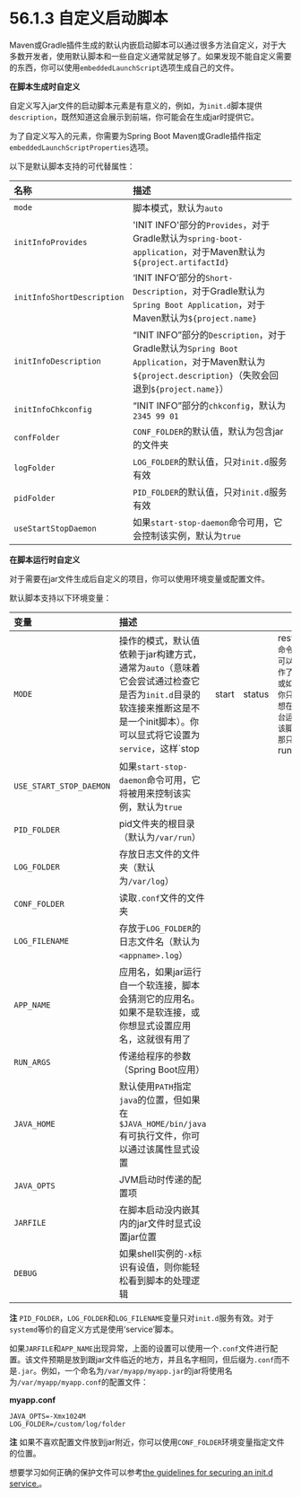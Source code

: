 # 56.1.3 自定义启动脚本

Maven或Gradle插件生成的默认内嵌启动脚本可以通过很多方法自定义，对于大多数开发者，使用默认脚本和一些自定义通常就足够了。如果发现不能自定义需要的东西，你可以使用`embeddedLaunchScript`选项生成自己的文件。

**在脚本生成时自定义**

自定义写入jar文件的启动脚本元素是有意义的，例如，为`init.d`脚本提供`description`，既然知道这会展示到前端，你可能会在生成jar时提供它。

为了自定义写入的元素，你需要为Spring Boot Maven或Gradle插件指定`embeddedLaunchScriptProperties`选项。

以下是默认脚本支持的可代替属性：

| 名称 | 描述 |
| :--- | :--- |
| `mode` | 脚本模式，默认为`auto` |
| `initInfoProvides` | 'INIT INFO'部分的`Provides`，对于Gradle默认为`spring-boot-application`，对于Maven默认为`${project.artifactId}` |
| `initInfoShortDescription` | ‘INIT INFO’部分的`Short-Description`，对于Gradle默认为`Spring Boot Application`，对于Maven默认为`${project.name}` |
| `initInfoDescription` | “INIT INFO”部分的`Description`，对于Gradle默认为`Spring Boot Application`，对于Maven默认为`${project.description}`（失败会回退到`${project.name}`） |
| `initInfoChkconfig` | “INIT INFO”部分的`chkconfig`，默认为`2345 99 01` |
| `confFolder` | `CONF_FOLDER`的默认值，默认为包含jar的文件夹 |
| `logFolder` | `LOG_FOLDER`的默认值，只对`init.d`服务有效 |
| `pidFolder` | `PID_FOLDER`的默认值，只对`init.d`服务有效 |
| `useStartStopDaemon` | 如果`start-stop-daemon`命令可用，它会控制该实例，默认为`true` |

**在脚本运行时自定义**

对于需要在jar文件生成后自定义的项目，你可以使用环境变量或配置文件。

默认脚本支持以下环境变量：

| 变量 | 描述 |  |  |  |
| :--- | :--- | :--- | :--- | :--- |
| `MODE` | 操作的模式，默认值依赖于jar构建方式，通常为`auto`（意味着它会尝试通过检查它是否为`init.d`目录的软连接来推断这是不是一个init脚本）。你可以显式将它设置为`service`，这样\`stop | start | status | restart`命令就可以工作了，或如果你只是想在前台运行该脚本那只需`run\` |
| `USE_START_STOP_DAEMON` | 如果`start-stop-daemon`命令可用，它将被用来控制该实例，默认为`true` |  |  |  |
| `PID_FOLDER` | pid文件夹的根目录（默认为`/var/run`） |  |  |  |
| `LOG_FOLDER` | 存放日志文件的文件夹（默认为`/var/log`） |  |  |  |
| `CONF_FOLDER` | 读取`.conf`文件的文件夹 |  |  |  |
| `LOG_FILENAME` | 存放于`LOG_FOLDER`的日志文件名（默认为`<appname>.log`） |  |  |  |
| `APP_NAME` | 应用名，如果jar运行自一个软连接，脚本会猜测它的应用名。如果不是软连接，或你想显式设置应用名，这就很有用了 |  |  |  |
| `RUN_ARGS` | 传递给程序的参数（Spring Boot应用） |  |  |  |
| `JAVA_HOME` | 默认使用`PATH`指定`java`的位置，但如果在`$JAVA_HOME/bin/java`有可执行文件，你可以通过该属性显式设置 |  |  |  |
| `JAVA_OPTS` | JVM启动时传递的配置项 |  |  |  |
| `JARFILE` | 在脚本启动没内嵌其内的jar文件时显式设置jar位置 |  |  |  |
| `DEBUG` | 如果shell实例的`-x`标识有设值，则你能轻松看到脚本的处理逻辑 |  |  |  |

**注** `PID_FOLDER`，`LOG_FOLDER`和`LOG_FILENAME`变量只对`init.d`服务有效。对于`systemd`等价的自定义方式是使用‘service’脚本。

如果`JARFILE`和`APP_NAME`出现异常，上面的设置可以使用一个`.conf`文件进行配置。该文件预期是放到跟jar文件临近的地方，并且名字相同，但后缀为`.conf`而不是`.jar`。例如，一个命名为`/var/myapp/myapp.jar`的jar将使用名为`/var/myapp/myapp.conf`的配置文件：

**myapp.conf**

```text
JAVA_OPTS=-Xmx1024M
LOG_FOLDER=/custom/log/folder
```

**注** 如果不喜欢配置文件放到jar附近，你可以使用`CONF_FOLDER`环境变量指定文件的位置。

想要学习如何正确的保护文件可以参考[the guidelines for securing an init.d service.](https://github.com/cwiki-us-spring-guides/Spring-Boot-Reference-Guide/tree/0047aa8098a650dde0c93f4d2e91754c83468c4b/VI.%20Deploying%20Spring%20Boot%20applications/the%20guidelines%20for%20securing%20an%20init.d%20service)。

